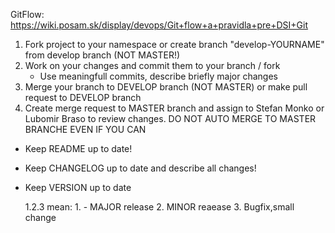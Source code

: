GitFlow:  https://wiki.posam.sk/display/devops/Git+flow+a+pravidla+pre+DSI+Git 

1. Fork project to your namespace or create branch "develop-YOURNAME" from develop branch (NOT MASTER!)
2. Work on your changes and commit them to your branch / fork
    - Use meaningfull commits, describe briefly major changes
3. Merge your branch to DEVELOP branch (NOT MASTER) or make pull request to DEVELOP branch
4. Create merge request to MASTER branch and assign to Stefan Monko or Lubomir Braso to review changes.
    DO NOT AUTO MERGE TO MASTER BRANCHE EVEN IF YOU CAN

* Keep README up to date!

* Keep CHANGELOG up to date and describe all changes!

* Keep VERSION up to date

   1.2.3 mean: 1. - MAJOR release  2. MINOR reaease  3. Bugfix,small change
